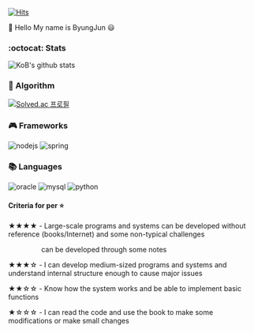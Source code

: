 [![Hits](https://hits.seeyoufarm.com/api/count/incr/badge.svg?url=https%3A%2F%2Fgithub.com%2Fkingbj0429%2Fhit-counter&count_bg=%2344F77D&title_bg=%236A5E5E&icon=node-dot-js.svg&icon_color=%2346C724&title=hits&edge_flat=false)](https://hits.seeyoufarm.com)

👋 Hello My name is ByungJun :smiley:


### :octocat: Stats

![KoB's github stats](https://github-readme-stats.vercel.app/api?username=kingbj940429&show_icons=true&theme=radical)

### :pencil: Algorithm 

[![Solved.ac
프로필](http://mazassumnida.wtf/api/v2/generate_badge?boj=kingbj0429)](https://solved.ac/kingbj0429)

### :video_game: Frameworks

![nodejs](https://img.shields.io/badge/Node.js-%E2%98%85%E2%98%85%E2%98%85%E2%98%85%E2%98%86-green?logo=node.js&logoColor=white)
![spring](https://img.shields.io/badge/Spring-%E2%98%85%E2%98%85%E2%98%85%E2%98%86%E2%98%86-yellowgreen?logo=spring&logoColor=white)

### :books: Languages

![oracle](https://img.shields.io/badge/Oracle-%E2%98%85%E2%98%85%E2%98%86%E2%98%86%E2%98%86-red?logo=oracle&logoColor=white)
![mysql](https://img.shields.io/badge/Mysql-%E2%98%85%E2%98%85%E2%98%86%E2%98%86%E2%98%86-blue?logo=mysql&logoColor=white)
![python](https://img.shields.io/badge/Python-%E2%98%85%E2%98%85%E2%98%86%E2%98%86%E2%98%86-blue?logo=python&logoColor=white)

#### Criteria for per :star:
★★★★ - Large-scale programs and systems can be developed without reference (books/Internet) and some non-typical challenges 

&nbsp;&nbsp;&nbsp;&nbsp;&nbsp;&nbsp;&nbsp;&nbsp;&nbsp;&nbsp;&nbsp;&nbsp;&nbsp;&nbsp;&nbsp;&nbsp;         can be developed through some notes

★★★☆ - I can develop medium-sized programs and systems and understand internal structure enough to cause major issues

★★☆☆ - Know how the system works and be able to implement basic functions

★☆☆☆ - I can read the code and use the book to make some modifications or make small changes
<!--
**kingbj940429/kingbj940429** is a ✨ _special_ ✨ repository because its `README.md` (this file) appears on your GitHub profile.

Here are some ideas to get you started:

- 🔭 I’m currently working on ...
- 🌱 I’m currently learning ...
- 👯 I’m looking to collaborate on ...
- 🤔 I’m looking for help with ...
- 💬 Ask me about ...
- 📫 How to reach me: ...
- 😄 Pronouns: ...
- ⚡ Fun fact: ...
https://github.com/anuraghazra/github-readme-stats ==> github stats 주소
https://www.webfx.com/tools/emoji-cheat-sheet/ ==> 이모지 주소
https://steemit.com/kr/@nand/markdown ==> 깃헙 마크다운 사용법 주소
https://img.shields.io/github/languages/top/kingbj940429/BJ.GG ==> 깃헙 프로젝트내 최다 언어
https://sujinlee.me/professional-github/ ==> 깃헙 포트폴리오 정리 방법
https://shields.io/ ==> shieds.io 뱃지
-->
